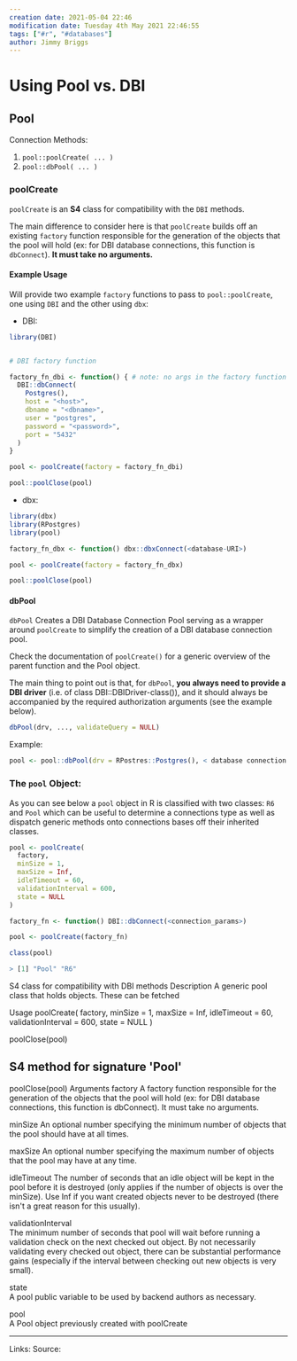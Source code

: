 ```yaml
---
creation date: 2021-05-04 22:46
modification date: Tuesday 4th May 2021 22:46:55
tags: ["#r", "#databases"]
author: Jimmy Briggs
---
```


# Using Pool vs. DBI

## Pool

Connection Methods:

1. `pool::poolCreate( ... )`
2. `pool::dbPool( ... )`

### poolCreate

`poolCreate` is an **S4** class for compatibility with the `DBI` methods.

The main difference to consider here is that `poolCreate` builds off an existing `factory` function responsible for the generation of the objects that the pool will hold (ex: for DBI database connections, this function is `dbConnect`). **It must take no arguments.**

#### Example Usage

Will provide two example `factory` functions to pass to `pool::poolCreate`, one using `DBI` and the other using `dbx`:

- DBI:

```R
library(DBI)


# DBI factory function

factory_fn_dbi <- function() { # note: no args in the factory function
  DBI::dbConnect(
    Postgres(), 
    host = "<host>", 
    dbname = "<dbname>",
    user = "postgres", 
    password = "<password>", 
    port = "5432"
  )
}

pool <- poolCreate(factory = factory_fn_dbi)

pool::poolClose(pool)
```

- dbx:

```R
library(dbx)
library(RPostgres)
library(pool)

factory_fn_dbx <- function() dbx::dbxConnect(<database-URI>)

pool <- poolCreate(factory = factory_fn_dbx)

pool::poolClose(pool)
```

#### dbPool

`dbPool` Creates a DBI Database Connection Pool serving as a wrapper around `poolCreate` to simplify the creation of a DBI database connection pool.

Check the documentation of `poolCreate()` for a generic overview of the parent function and the Pool object. 

The main thing to point out is that, for `dbPool`,  **you always need to provide a DBI driver** (i.e. of class DBI::DBIDriver-class()), and it should always be accompanied by the required authorization arguments (see the example below).

```R
dbPool(drv, ..., validateQuery = NULL)
```

Example:

```R
pool <- pool::dbPool(drv = RPostres::Postgres(), < database connection arguments >)
```

### The `pool` Object:

As you can see below a `pool` object in R is classified with two classes: `R6` and `Pool` which can be useful to determine a connections type as well as dispatch generic methods onto connections bases off their inherited classes. 

```R
pool <- poolCreate(
  factory,
  minSize = 1,
  maxSize = Inf,
  idleTimeout = 60,
  validationInterval = 600,
  state = NULL
)

factory_fn <- function() DBI::dbConnect(<connection_params>)

pool <- poolCreate(factory_fn)

class(pool)

> [1] "Pool" "R6" 
```





S4 class for compatibility with DBI methods
Description
A generic pool class that holds objects. These can be fetched

Usage
poolCreate(
  factory,
  minSize = 1,
  maxSize = Inf,
  idleTimeout = 60,
  validationInterval = 600,
  state = NULL
)

poolClose(pool)

## S4 method for signature 'Pool'
poolClose(pool)
Arguments
factory	
A factory function responsible for the generation of the objects that the pool will hold (ex: for DBI database connections, this function is dbConnect). It must take no arguments.

minSize	
An optional number specifying the minimum number of objects that the pool should have at all times.

maxSize	
An optional number specifying the maximum number of objects that the pool may have at any time.

idleTimeout	
The number of seconds that an idle object will be kept in the pool before it is destroyed (only applies if the number of objects is over the minSize). Use Inf if you want created objects never to be destroyed (there isn't a great reason for this usually).

validationInterval	
The minimum number of seconds that pool will wait before running a validation check on the next checked out object. By not necessarily validating every checked out object, there can be substantial performance gains (especially if the interval between checking out new objects is very small).

state	
A pool public variable to be used by backend authors as necessary.

pool	
A Pool object previously created with poolCreate

***
Links: 
Source:

